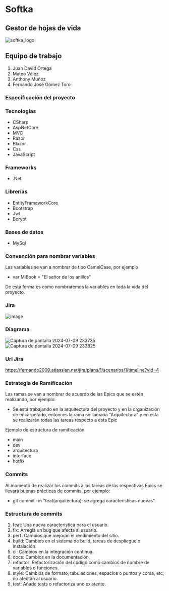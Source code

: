 # Softka
## Gestor de hojas de vida
![softka_logo](https://github.com/Softkaa/Softka/assets/141048801/4d73158d-56e6-4f33-8689-172cbe4936ee)


## Equipo de trabajo
1. Juan David Ortega
2. Mateo Vélez
3. Anthony Muñoz
4. Fernando José Gómez Toro


### Especificación del proyecto

### Tecnologías
- CSharp
- AspNetCore
- MVC
- Razor
- Blazor
- Css
- JavaScript

### Frameworks
- .Net

### Librerías
- EntityFrameworkCore
- Bootstrap
- Jwt
- Bcrypt

### Bases de datos
- MySql

### Convención para nombrar variables
Las variables se van a nombrar de tipo CamelCase, por ejemplo
- var MiBook = "El señor de los anillos"

De esta forma es como nombraremos la variables en toda la vida del proyecto.

### Jira
![image](https://github.com/Softkaa/Softka/assets/141048801/a52fcb22-ece3-4610-ba3f-c8d4706a4f26)

### Diagrama
![Captura de pantalla 2024-07-09 233735](https://github.com/Softkaa/Softka/assets/141048801/78fc71b2-28b1-49c9-a31d-0d2e03c50af9)
![Captura de pantalla 2024-07-09 233825](https://github.com/Softkaa/Softka/assets/141048801/5d6ec047-33bd-4162-bc15-338d6f7a2e70)

### Url Jira
https://fernando2000.atlassian.net/jira/plans/1/scenarios/1/timeline?vid=4

### Estrategia de Ramificación

Las ramas se van a nombrar de acuerdo de las Epics que se estén realizando, por ejemplo:
- Se está trabajando en la arquitectura del proyecto y en la organización de encarpetado, entonces la rama se llamaría "Arquitectura" y en esta se realizarán todas las tareas respecto a esta Epic

Ejemplo de estructura de ramificación
- main
- dev
- arquitectura
- interface
- hotfix

### Commits
Al momento de realizar los commits a las tareas de las respectivas Epics se llevará buenas prácticas de commits, por ejemplo:

- git commit -m "feat(arquitectura): se agrega características nuevas".

### Estructura de commits

1. feat: Una nueva característica para el usuario.
2. fix: Arregla un bug que afecta al usuario.
3. perf: Cambios que mejoran el rendimiento del sitio.
4. build: Cambios en el sistema de build, tareas de despliegue o instalación.
5. ci: Cambios en la integración continua.
6. docs: Cambios en la documentación.
7. refactor: Refactorización del código como cambios de nombre de variables o funciones.
8. style: Cambios de formato, tabulaciones, espacios o puntos y coma, etc; no afectan al usuario.
9. test: Añade tests o refactoriza uno existente.

